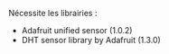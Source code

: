 Nécessite les librairies :
- Adafruit unified sensor (1.0.2)
- DHT sensor library by Adafruit (1.3.0)
